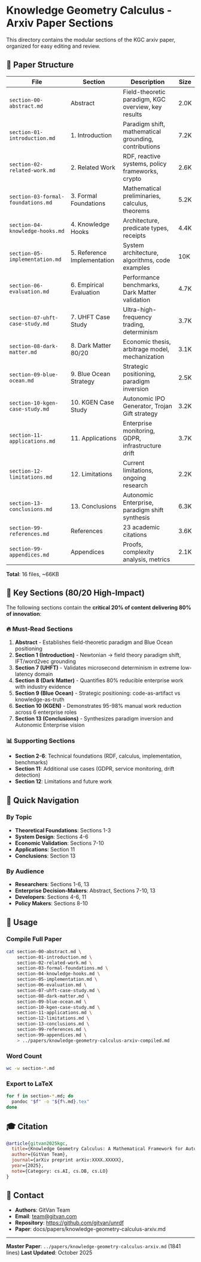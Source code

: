 # Knowledge Geometry Calculus - Arxiv Paper Sections

This directory contains the modular sections of the KGC arxiv paper, organized for easy editing and review.

## 📄 Paper Structure

| File | Section | Description | Size |
|------|---------|-------------|------|
| `section-00-abstract.md` | Abstract | Field-theoretic paradigm, KGC overview, key results | 2.0K |
| `section-01-introduction.md` | 1. Introduction | Paradigm shift, mathematical grounding, contributions | 7.2K |
| `section-02-related-work.md` | 2. Related Work | RDF, reactive systems, policy frameworks, crypto | 2.6K |
| `section-03-formal-foundations.md` | 3. Formal Foundations | Mathematical preliminaries, calculus, theorems | 5.2K |
| `section-04-knowledge-hooks.md` | 4. Knowledge Hooks | Architecture, predicate types, receipts | 4.4K |
| `section-05-implementation.md` | 5. Reference Implementation | System architecture, algorithms, code examples | 10K |
| `section-06-evaluation.md` | 6. Empirical Evaluation | Performance benchmarks, Dark Matter validation | 4.7K |
| `section-07-uhft-case-study.md` | 7. UHFT Case Study | Ultra-high-frequency trading, determinism | 3.7K |
| `section-08-dark-matter.md` | 8. Dark Matter 80/20 | Economic thesis, arbitrage model, mechanization | 3.1K |
| `section-09-blue-ocean.md` | 9. Blue Ocean Strategy | Strategic positioning, paradigm inversion | 2.5K |
| `section-10-kgen-case-study.md` | 10. KGEN Case Study | Autonomic IPO Generator, Trojan Gift strategy | 3.2K |
| `section-11-applications.md` | 11. Applications | Enterprise monitoring, GDPR, infrastructure drift | 3.7K |
| `section-12-limitations.md` | 12. Limitations | Current limitations, ongoing research | 2.2K |
| `section-13-conclusions.md` | 13. Conclusions | Autonomic Enterprise, paradigm shift synthesis | 6.3K |
| `section-99-references.md` | References | 23 academic citations | 3.6K |
| `section-99-appendices.md` | Appendices | Proofs, complexity analysis, metrics | 2.1K |

**Total**: 16 files, ~66KB

## 🎯 Key Sections (80/20 High-Impact)

The following sections contain the **critical 20% of content delivering 80% of innovation**:

### 🔥 Must-Read Sections

1. **Abstract** - Establishes field-theoretic paradigm and Blue Ocean positioning
2. **Section 1 (Introduction)** - Newtonian → field theory paradigm shift, IFT/word2vec grounding
3. **Section 7 (UHFT)** - Validates microsecond determinism in extreme low-latency domain
4. **Section 8 (Dark Matter)** - Quantifies 80% reducible enterprise work with industry evidence
5. **Section 9 (Blue Ocean)** - Strategic positioning: code-as-artifact vs knowledge-as-truth
6. **Section 10 (KGEN)** - Demonstrates 95-98% manual work reduction across 6 enterprise roles
7. **Section 13 (Conclusions)** - Synthesizes paradigm inversion and Autonomic Enterprise vision

### 📊 Supporting Sections

- **Section 2-6**: Technical foundations (RDF, calculus, implementation, benchmarks)
- **Section 11**: Additional use cases (GDPR, service monitoring, drift detection)
- **Section 12**: Limitations and future work

## 🚀 Quick Navigation

### By Topic

- **Theoretical Foundations**: Sections 1-3
- **System Design**: Sections 4-6
- **Economic Validation**: Sections 7-10
- **Applications**: Section 11
- **Conclusions**: Section 13

### By Audience

- **Researchers**: Sections 1-6, 13
- **Enterprise Decision-Makers**: Abstract, Sections 7-10, 13
- **Developers**: Sections 4-6, 11
- **Policy Makers**: Sections 8-10

## 📝 Usage

### Compile Full Paper

```bash
cat section-00-abstract.md \
    section-01-introduction.md \
    section-02-related-work.md \
    section-03-formal-foundations.md \
    section-04-knowledge-hooks.md \
    section-05-implementation.md \
    section-06-evaluation.md \
    section-07-uhft-case-study.md \
    section-08-dark-matter.md \
    section-09-blue-ocean.md \
    section-10-kgen-case-study.md \
    section-11-applications.md \
    section-12-limitations.md \
    section-13-conclusions.md \
    section-99-references.md \
    section-99-appendices.md \
    > ../papers/knowledge-geometry-calculus-arxiv-compiled.md
```

### Word Count

```bash
wc -w section-*.md
```

### Export to LaTeX

```bash
for f in section-*.md; do
  pandoc "$f" -o "${f%.md}.tex"
done
```

## 🎓 Citation

```bibtex
@article{gitvan2025kgc,
  title={Knowledge Geometry Calculus: A Mathematical Framework for Autonomic Knowledge Graph Systems},
  author={GitVan Team},
  journal={arXiv preprint arXiv:XXXX.XXXXX},
  year={2025},
  note={Category: cs.AI, cs.DB, cs.LO}
}
```

## 📧 Contact

- **Authors**: GitVan Team
- **Email**: team@gitvan.com
- **Repository**: https://github.com/gitvan/unrdf
- **Paper**: docs/papers/knowledge-geometry-calculus-arxiv.md

---

**Master Paper**: `../papers/knowledge-geometry-calculus-arxiv.md` (1841 lines)
**Last Updated**: October 2025
